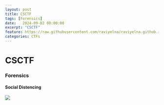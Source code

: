 ```yaml
---
layout: post
title: CSCTF
tags: [Forensics]
date:   2024-09-02 00:00:00
excerpt: "CSCTF"
feature: https://raw.githubusercontent.com/raviyelna/raviyelna.github.io/master/assets/img/background.jpg
categories: CTFs
---
```

# CSCTF
### Forensics
#### Social Distencing
![]({{site.url}}/Writeup_images/CSC/Social_Distancing/chall_desp.png)



